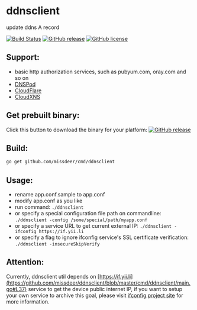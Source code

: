 # ddnsclient
update ddns A record

[![Build Status](https://secure.travis-ci.org/missdeer/ddnsclient.png)](https://travis-ci.org/missdeer/ddnsclient) [![GitHub release](https://img.shields.io/github/release/missdeer/ddnsclient.svg?maxAge=2592000)](https://github.com/missdeer/ddnsclient/releases) [![GitHub license](https://img.shields.io/badge/license-MIT-blue.svg)](https://raw.githubusercontent.com/missdeer/ddnsclient/master/LICENSE)


Support:
----
- basic http authorization services, such as pubyum.com, oray.com and so on
- [DNSPod](https://dnspod.cn)
- [CloudFlare](https://www.cloudflare.com)
- [CloudXNS](https://www.cloudxns.net)

Get prebuilt binary:
----

Click this button to download the binary for your platform: [![GitHub release](https://img.shields.io/github/release/missdeer/ddnsclient.svg?maxAge=2592000)](https://github.com/missdeer/ddnsclient/releases)

Build:
----

```bash
go get github.com/missdeer/cmd/ddnsclient
```

Usage:
----
- rename app.conf.sample to app.conf
- modify app.conf as you like
- run command: `./ddnsclient`
- or specify a special configuration file path on commandline: `./ddnsclient -config /some/special/path/myapp.conf`
- or specify a service URL to get current external IP: `./ddnsclient -ifconfig https://if.yii.li`
- or specify a flag to ignore ifconfig service's SSL certificate verification: `./ddnsclient -insecureSkipVerify`

Attention:
----
Currently, ddnsclient util depends on [https://if.yii.li](https://github.com/missdeer/ddnsclient/blob/master/cmd/ddnsclient/main.go#L37) service to get the device public internet IP, if you want to setup your own service to archive this goal, please visit [ifconfig project site](https://github.com/missdeer/ifconfig) for more information.
